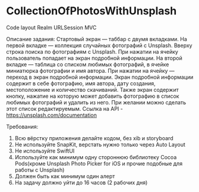 # CollectionOfPhotosWithUnsplash

Code layout 
Realm 
URLSession 
MVC 

Описание задания:
Стартовый экран — таббар с двумя вкладками.
На первой вкладке — коллекция случайных фотографий с Unsplash. Вверху строка поиска по фотографиям с Unsplash. При нажатии на ячейку пользователь попадает на экран подробной информации.
На второй вкладке — таблица со списком любимых фотографий, в ячейке миниатюрка фотографии и имя автора.
При нажатии на ячейку — переход в экран подробной информации.
Экран подробной информации содержит в себе фотографию, имя автора, дату создания, местоположение и количество скачиваний.
Также экран содержит кнопку, нажатие на которую может добавить фотографию в список любимых фотографий и удалить из него.
При желании можно сделать этот список редактируемым.
Ссылка на API - https://unsplash.com/documentation

Требования:
1. Всю вёрстку приложения делайте кодом, без xib и storyboard
2. Не используйте SnapKit, верстать нужно только через Auto Layout
3. Не используйте SwiftUI
4. Используйте как минимум одну стороннюю библиотеку Cocoa Pods(кроме Unsplash Photo Picker for iOS и прочие подобные для работы с Unsplash) 
5. Должен быть как минимум один алерт
6. На задачу должно уйти до 16 часов (2 рабочих дня)
